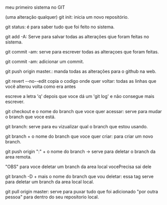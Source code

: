 meu primeiro sistema no GIT

(uma alteração qualquer)
git init: inicia um novo repositório.

git status: é para saber tudo que foi feito no sistema.

git add -A: Serve para salvar todas as alterações qiue foram feitas no sistema.

git commit -am: serve para escrever todas as alteraçoes que foram feitas. 

git commit -am: adicionar um commit.

git push origin master.: manda todas as alterações para o github na web.

git revert --no--edit copia o codigo onde quer voltar: todas as linhas que você alterou volta como era antes

escreve a letra 'q' depois que voce dá um 'git log' e não consegue mais escrever.

git checkout e o nome do branch que voce quer acessar: serve para mudar o branch que voce está.

git branch: serve para eu vizualizar qual o branch que estou usando.

git branch + o nome do branch que voce quer criar: para criar um novo branch.

git push origin ":" + o nome do branch -> serve para deletar o branch da area remota.

"OBS" para voce deletar um branch da area local vocePrecisa sai dele

git branch -D + mais o nome do branch que vou deletar: essa tag serve para deletar um branch da area local local.

git pull origin master: serve para puxar tudo que foi adicionado "por outra pessoa" para dentro do seu repositorio local.

